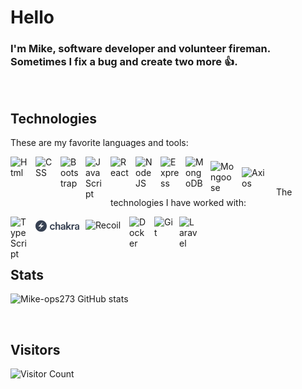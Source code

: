 # Hello

### I'm Mike, software developer and volunteer fireman.<br> Sometimes I fix a bug and create two more 👍.
<br>

## Technologies

These are my favorite languages and tools:

<img align="left" alt="Html" width="30px" style="padding-right:10px;" src="https://cdn.jsdelivr.net/gh/devicons/devicon/icons/html5/html5-original.svg" />
<img align="left" alt="CSS" width="30px" style="padding-right:10px;" src="https://cdn.jsdelivr.net/gh/devicons/devicon/icons/css3/css3-original.svg" />
<img align="left" alt="Bootstrap" width="30px" style="padding-right:10px;" src="https://cdn.jsdelivr.net/gh/devicons/devicon/icons/bootstrap/bootstrap-original.svg" />
<img align="left" alt="JavaScript" width="30px" style="padding-right:10px;" src="https://cdn.jsdelivr.net/gh/devicons/devicon/icons/javascript/javascript-original.svg" />
<img align="left" alt="React" width="30px" style="padding-right:10px;" src="https://cdn.jsdelivr.net/gh/devicons/devicon/icons/react/react-original-wordmark.svg" />
<img align="left" alt="NodeJS" width="30px" style="padding-right:10px;" src="https://cdn.jsdelivr.net/gh/devicons/devicon/icons/nodejs/nodejs-original.svg" />
<img align="left" alt="Express" width="30px" style="padding-right:10px;" src="https://cdn.jsdelivr.net/gh/devicons/devicon/icons/express/express-original.svg" />
<img align="left" alt="MongoDB" width="30px" style="padding-right:10px;" src="https://cdn.jsdelivr.net/gh/devicons/devicon/icons/mongodb/mongodb-original.svg" /> 
<img align="left" alt="Mongoose" width="40px" style="padding-right:10px; padding-top:7px;" src="https://raw.githubusercontent.com/Automattic/mongoose/8d9df24c1f4696d56a4c7d240d5bcedf6a008154/docs/images/mongoose.svg" />
<img align="left" alt="Axios" width="45px" style="padding-right:10px; padding-top:17px;" src="https://axios-http.com/assets/logo.svg" />
<br>
<br>

The technologies I have worked with: 

<img align="left" alt="TypeScript" width="30px" style="padding-right:10px;" src="https://cdn.jsdelivr.net/gh/devicons/devicon/icons/typescript/typescript-original.svg"/>
<img align="left" alt="Chakra" width="70px" style="padding-right:10px; padding-top:6px;" src="https://raw.githubusercontent.com/chakra-ui/chakra-ui/d1d45828726e28d71deb19ea01472cf161a12be6/media/logo-black.svg" />
<img align="left" alt="Recoil" width="60px" style="padding-right:10px; padding-top:5px;" src="https://recoiljs.org/img/logo.svg" />
<img align="left" alt="Docker" width="30px" style="padding-right:10px;" src="https://cdn.jsdelivr.net/gh/devicons/devicon/icons/docker/docker-original.svg" />
<img align="left" alt="Git" width="30px" style="padding-right:10px;" src="https://cdn.jsdelivr.net/gh/devicons/devicon/icons/git/git-original.svg" />
<img align="left" alt="Laravel" width="30px" style="padding-right:10px;" src="https://cdn.jsdelivr.net/gh/devicons/devicon/icons/laravel/laravel-plain.svg" />

<br>
<br>

<br>

## Stats
![Mike-ops273 GitHub stats](https://github-readme-stats.vercel.app/api?username=Mike-ops273&show_icons=true&theme=transparent)

<br>

## Visitors
![Visitor Count](https://profile-counter.glitch.me/Mike-ops273/count.svg)

<!--
**Mike-ops273/Mike-ops273** is a ✨ _special_ ✨ repository because its `README.md` (this file) appears on your GitHub profile.

Here are some ideas to get you started:

- 🔭 I’m currently working on ...
- 🌱 I’m currently learning ...
- 👯 I’m looking to collaborate on ...
- 🤔 I’m looking for help with ...
- 💬 Ask me about ...
- 📫 How to reach me: ...
- 😄 Pronouns: ...
- ⚡ Fun fact: ...
-->
